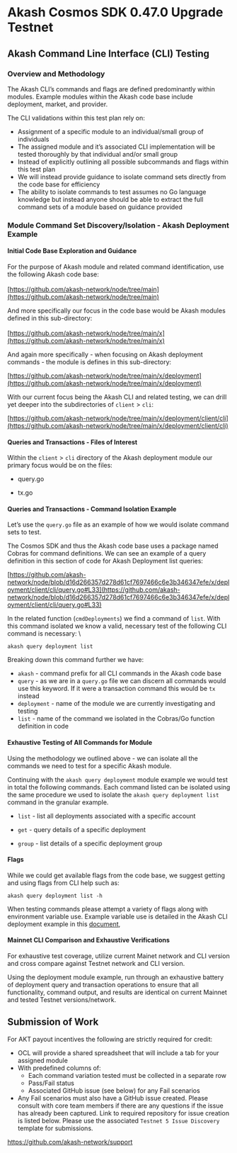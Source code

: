
# Akash Cosmos SDK 0.47.0 Upgrade Testnet


## Akash Command Line Interface (CLI) Testing


### Overview and Methodology

The Akash CLI’s commands and flags are defined predominantly within modules.  Example modules within the Akash code base include deployment, market, and provider.

The CLI validations within this test plan rely on:



* Assignment of a specific module to an individual/small group of individuals
* The assigned module and it’s associated CLI implementation will be tested thoroughly by that individual and/or small group
* Instead of explicitly outlining all possible subcommands and flags within this test plan
* We will instead provide guidance to isolate command sets directly from the code base for efficiency
* The ability to isolate commands to test assumes no Go language knowledge but instead anyone should be able to extract the full command sets of a module based on guidance provided


### Module Command Set Discovery/Isolation - Akash Deployment Example


#### Initial Code Base Exploration and Guidance

For the purpose of Akash module and related command identification, use the following Akash code base: \
 \
[https://github.com/akash-network/node/tree/main](https://github.com/akash-network/node/tree/main)

And more specifically our focus in the code base would be Akash modules defined in this sub-directory: \
 \
[https://github.com/akash-network/node/tree/main/x](https://github.com/akash-network/node/tree/main/x)

And again more specifically - when focusing on Akash deployment commands - the module is defines in this sub-directory:

[https://github.com/akash-network/node/tree/main/x/deployment](https://github.com/akash-network/node/tree/main/x/deployment)

With our current focus being the Akash CLI and related testing, we can drill yet deeper into the subdirectories of `client` > `cli`:

[https://github.com/akash-network/node/tree/main/x/deployment/client/cli](https://github.com/akash-network/node/tree/main/x/deployment/client/cli)


#### Queries and Transactions - Files of Interest

Within the `client` > `cli` directory of the Akash deployment module our primary focus would be on the files:
 
-  query.go

-  tx.go


#### Queries and Transactions - Command Isolation Example

Let’s use the `query.go` file as an example of how we would isolate command sets to test.

The Cosmos SDK and thus the Akash code base uses a package named Cobras for command definitions.  We can see an example of a query definition in this section of code for Akash Deployment list queries: 
 
[https://github.com/akash-network/node/blob/d16d266357d278d61cf7697466c6e3b346347efe/x/deployment/client/cli/query.go#L33](https://github.com/akash-network/node/blob/d16d266357d278d61cf7697466c6e3b346347efe/x/deployment/client/cli/query.go#L33)

In the related function (`cmdDeployments`) we find a command of `list`.  With this command isolated we know a valid, necessary test of the following CLI command is necessary: \
 



```
akash query deployment list
```


Breaking down this command further we have:



* `akash` - command prefix for all CLI commands in the Akash code base
* `query` - as we are in a `query.go` file we can discern all commands would use this keyword.  If it were a transaction command this would be `tx` instead
* `deployment` - name of the module we are currently investigating and testing
* `list` - name of the command we isolated in the Cobras/Go function definition in code


#### Exhaustive Testing of All Commands for Module

Using the methodology we outlined above - we can isolate all the commands we need to test for a specific Akash module.

Continuing with the `akash query deployment` module example we would test in total the following commands.  Each command listed can be isolated using the same procedure we used to isolate the `akash query deployment list` command in the granular example. 
 
- `list` - list all deployments associated with a specific account

- `get` - query details of a specific deployment

- `group` - list details of a specific deployment group


#### Flags

While we could get available flags from the code base, we suggest getting and using flags from CLI help such as:


```
akash query deployment list -h
```


When testing commands please attempt a variety of flags along with environment variable use.  Example variable use is detailed in the Akash CLI deployment example in this [document](https://akash.network/docs/deployments/akash-cli/installation/),


#### Mainnet CLI Comparison and Exhaustive Verifications

For exhaustive test coverage, utilize current Mainet network and CLI version and cross compare against Testnet network and CLI version.

Using the deployment module example, run through an exhaustive battery of deployment query and transaction operations to ensure that all functionality, command output, and results are identical on current Mainnet and tested Testnet versions/network.


## Submission of Work

For AKT payout incentives the following are strictly required for credit:



* OCL will provide a shared spreadsheet that will include a tab for your assigned module
* With predefined columns of:
    * Each command variation tested must be collected in a separate row
    * Pass/Fail status
    * Associated GitHub issue (see below) for any Fail scenarios
* Any Fail scenarios must also have a GitHub issue created.  Please consult with core team members if there are any questions if the issue has already been captured.  Link to required repository for issue creation is listed below.  Please use the associated `Testnet 5 Issue Discovery` template for submissions.

https://github.com/akash-network/support